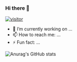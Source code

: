 ### Hi there 👋
[![visitor](https://visitor-badge.laobi.icu/badge?page_id=alvalens)](https://github.com/alvalens)

- 🔭 I’m currently working on ...
- 📫 How to reach me: ...
- ⚡ Fun fact: ...

![Anurag's GitHub stats](https://github-readme-stats.vercel.app/api?username=alvalens&show_icons=true&theme=transparent)
